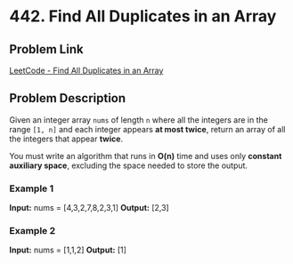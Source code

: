 # 442. Find All Duplicates in an Array

## Problem Link
[LeetCode - Find All Duplicates in an Array](https://leetcode.com/problems/find-all-duplicates-in-an-array/)

## Problem Description
Given an integer array `nums` of length `n` where all the integers are in the range `[1, n]` and each integer appears **at most twice**, return an array of all the integers that appear **twice**.

You must write an algorithm that runs in **O(n)** time and uses only **constant auxiliary space**, excluding the space needed to store the output.

### Example 1
**Input:**
nums = [4,3,2,7,8,2,3,1]
**Output:**
[2,3]


### Example 2
**Input:**
nums = [1,1,2]
**Output:**
[1]